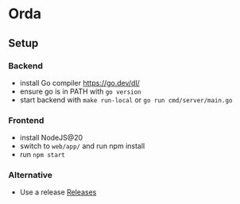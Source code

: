 # Orda

## Setup

### Backend 

- install Go compiler https://go.dev/dl/
- ensure go is in PATH with `go version`
- start backend with `make run-local` or `go run cmd/server/main.go`

### Frontend

- install NodeJS@20
- switch to `web/app/` and run npm install
- run `npm start`


### Alternative
  - Use a release [Releases]([Releases](https://github.com/scharph/orda/releases)https://github.com/scharph/orda/releases)
